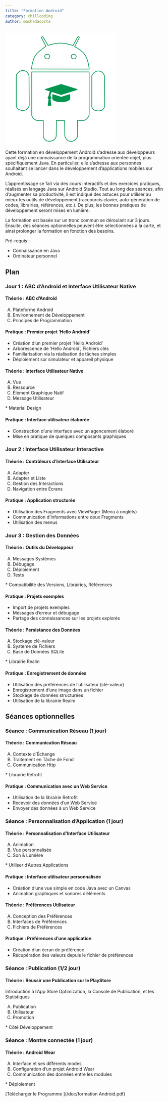 ```yaml
---
title: "Formation Android"
category: chillcoding
author: machadacosta
---
```


![Android View](/img/post/android-formation.png)

Cette formation en développement Android s’adresse aux développeurs ayant déjà une connaissance de la programmation orientée objet, plus spécifiquement Java. En particulier, elle s’adresse aux personnes souhaitant se lancer dans le développement d’applications mobiles sur Android. 

L’apprentissage se fait via des cours interactifs et des exercices pratiques, réalisés en langage Java sur Android Studio. 
Tout au long des séances, afin d’augmenter sa productivité, il est indiqué des astuces pour utiliser au mieux les outils de développement (raccourcis clavier, auto-génération de codes, librairies, références, etc.). 
De plus, les bonnes pratiques de développement seront mises en lumière.

La formation est basée sur un tronc commun se déroulant sur 3 jours. Ensuite, des séances optionnelles peuvent être sélectionnées à la carte, et ainsi prolonger la formation en fonction des besoins.

Pré-requis :

* Connaissance en Java
* Ordinateur personnel

## Plan

### Jour 1 : ABC d’Android et Interface Utilisateur Native

#### Théorie : ABC d’Android
<ol type="A">
  <li>Plateforme Android</li>
  <li>Environnement de Développement</li>
  <li>Principes de Programmation</li>
</ol>

#### Pratique : Premier projet ‘Hello Android’

* Création d’un premier projet ‘Hello Android’
* Arborescence de ‘Hello Android’, Fichiers clés
* Familiarisation via la réalisation de tâches simples
* Déploiement sur simulateur et appareil physique

#### Théorie : Interface Utilisateur Native
<ol type="A">
  <li>Vue</li>
  <li>Ressource</li>
  <li>Élément Graphique Natif</li>
  <li>Message Utilisateur</li>
</ol>
* Material Design

#### Pratique : Interface utilisateur élaborée 

* Construction d’une interface avec un agencement élaboré
* Mise en pratique de quelques composants graphiques

### Jour 2 :  Interface Utilisateur Interactive

#### Théorie : Contrôleurs d’Interface Utilisateur
<ol type="A">
  <li>Adapter</li>
  <li>Adapter et Liste</li>
  <li>Gestion des Interactions</li>
  <li>Navigation entre Écrans</li>
</ol>

#### Pratique : Application structurée

* Utilisation des Fragments avec ViewPager (Menu à onglets)
* Communication d’informations entre deux Fragments
* Utilisation des menus

### Jour 3 : Gestion des Données

#### Théorie : Outils du Développeur
<ol type="A">
  <li>Messages Systèmes</li>
  <li>Débugage</li>
  <li>Déploiement</li>
  <li>Tests</li>
</ol>
* Compatibilité des Versions, Librairies, Références

#### Pratique : Projets exemples

* Import de projets exemples
* Messages d’erreur et débugage
* Partage des connaissances sur les projets explorés

#### Théorie : Persistance des Données
<ol type="A">
  <li>Stockage clé-valeur </li>
  <li>Système de Fichiers</li>
  <li>Base de Données SQLite</li>
</ol>
* Librairie Realm

#### Pratique : Enregistrement de données

* Utilisation des préférences de l’utilisateur (clé-valeur)
* Enregistrement d’une image dans un fichier
* Stockage de données structurées
* Utilisation de la librairie Realm



## Séances optionnelles

### Séance : Communication Réseau (1 jour)

#### Théorie : Communication Réseau
<ol type="A">
  <li>Contexte d’Échange</li>
  <li>Traitement en Tâche de Fond</li>
  <li>Communication Http</li>
</ol>
* Librairie Retrofit

#### Pratique : Communication avec un Web Service

* Utilisation de la librairie Retrofit
* Recevoir des données d’un Web Service
* Envoyer des données à un Web Service

### Séance : Personnalisation d’Application (1 jour)

#### Théorie : Personnalisation d’Interface Utilisateur
<ol type="A">
  <li>Animation</li>
  <li>Vue personnalisée</li>
  <li>Son & Lumière</li>
</ol>
* Utiliser d’Autres Applications

#### Pratique : Interface utilisateur personnalisée

* Création d’une vue simple en code Java avec un Canvas
* Animation graphiques et sonores d’éléments

#### Théorie : Préférences Utilisateur
<ol type="A">
  <li>Conception des Préférences</li>
  <li>Interfaces de Préférences</li>
  <li>Fichiers de Préférences</li>
</ol>

#### Pratique : Préférences d’une application

* Création d’un écran de préférence
* Récupération des valeurs depuis le fichier de préférences

### Séance : Publication (1/2 jour)

#### Théorie : Réussir une Publication sur le PlayStore
Introduction à l’App Store Optimization, la Console de Publication, et les Statistiques
<ol type="A">
  <li>Publication</li>
  <li>Utilisateur</li>
  <li>Promotion</li>
</ol>
* Côté Développement

### Séance : Montre connectée (1 jour)

#### Théorie : Android Wear
<ol type="A">
  <li>Interface et ses différents modes</li>
  <li>Configuration d’un projet Android Wear</li>
  <li>Communication des données entre les modules</li>
</ol>
* Déploiement

[Télécharger le Programme <i class="fa fa-file-pdf-o" aria-hidden="true"></i>](/doc/formation Android.pdf)
